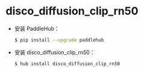 # disco_diffusion_clip_rn50
* 安装 PaddleHub：

    ```bash
    $ pip install --upgrade paddlehub
    ```

* 安装 disco_diffusion_clip_rn50：

    ```bash
    $ hub install disco_diffusion_clip_rn50
    ```
